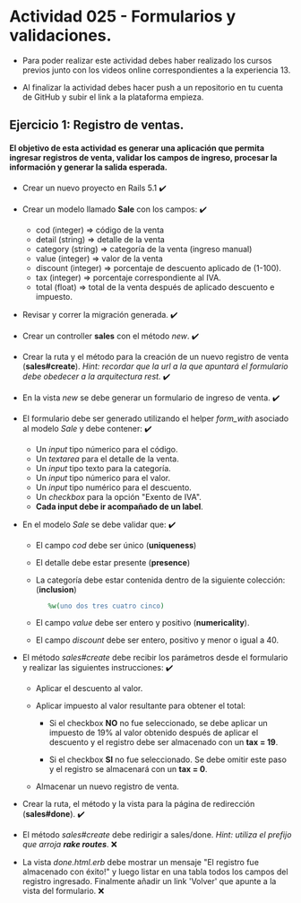 # Actividad 025 - Formularios y validaciones.

- Para poder realizar este actividad debes haber realizado los cursos previos junto con los videos online correspondientes a la experiencia 13.

- Al finalizar la actividad debes hacer push a un repositorio en tu cuenta de GitHub y subir el link a la plataforma empieza.

## Ejercicio 1: Registro de ventas.

#### El objetivo de esta actividad es generar una aplicación que permita ingresar registros de venta, validar los campos de ingreso, procesar la información y generar la salida esperada.

- Crear un nuevo proyecto en Rails 5.1 :heavy_check_mark:

- Crear un modelo llamado **Sale** con los campos: :heavy_check_mark:

    - cod (integer) => código de la venta
    - detail (string) => detalle de la venta
    - category (string) => categoría de la venta (ingreso manual)
    - value (integer) => valor de la venta
    - discount (integer) => porcentaje de descuento aplicado de (1-100).
    - tax (integer) => porcentaje correspondiente al IVA.
    - total (float) => total de la venta después de aplicado descuento e impuesto.

- Revisar y correr la migración generada. :heavy_check_mark:

- Crear un controller **sales** con el método *new*. :heavy_check_mark:

- Crear la ruta y el método para la creación de un nuevo registro de venta (**sales#create**). *Hint: recordar que la url a la que apuntará el formulario debe obedecer a la arquitectura rest.* :heavy_check_mark:

- En la vista *new* se debe generar un formulario de ingreso de venta. :heavy_check_mark:

- El formulario debe ser generado utilizando el helper *form_with* asociado al modelo *Sale* y debe contener: :heavy_check_mark:

	 - Un *input* tipo númerico para el código.
    - Un *textarea* para el detalle de la venta.
    - Un *input* tipo texto para la categoría.
    - Un *input* tipo númerico para el valor.
    - Un *input* tipo numérico para el descuento.
    - Un *checkbox* para la opción "Exento de IVA".
    - **Cada input debe ir acompañado de un label**.

- En el modelo *Sale* se debe validar que: :heavy_check_mark:

    - El campo *cod* debe ser único (**uniqueness**)
    - El detalle debe estar presente (**presence**)
    - La categoría debe estar contenida dentro de la siguiente colección: (**inclusion**)

         ~~~rb
            %w(uno dos tres cuatro cinco)       
         ~~~

    - El campo *value* debe ser entero y positivo (**numericality**).
    - El campo *discount* debe ser entero, positivo y menor o igual a 40.

- El método *sales#create* debe recibir los parámetros desde el formulario y realizar las siguientes instrucciones: :heavy_check_mark:

    - Aplicar el descuento al valor.

    - Aplicar impuesto al valor resultante para obtener el total:

        - Si el checkbox **NO** no fue seleccionado, se debe aplicar un impuesto de 19% al valor obtenido después de aplicar el descuento y el registro debe ser almacenado con un **tax = 19**.

        - Si el checkbox **SI** no fue seleccionado. Se debe omitir este paso y el registro se almacenará con un **tax = 0**.

    - Almacenar un nuevo registro de venta.

- Crear la ruta, el método y la vista para la página de redirección (**sales#done**). :heavy_check_mark:

- El método *sales#create* debe redirigir a sales/done. *Hint: utiliza el prefijo que arroja **rake routes***. :x:

- La vista *done.html.erb* debe mostrar un mensaje "El registro fue almacenado con éxito!" y luego listar en una tabla todos los campos del registro ingresado. Finalmente añadir un link 'Volver' que apunte a la vista del formulario. :x: